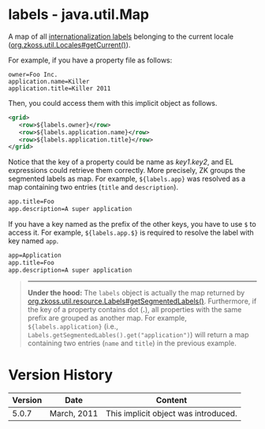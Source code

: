 # labels - java.util.Map

A map of all [internationalization labels]({{site.baseurl}}/zk_dev_ref/internationalization/labels)
belonging to the current locale
([org.zkoss.util.Locales#getCurrent()](https://www.zkoss.org/javadoc/latest/zk/org/zkoss/util/Locales.html#getCurrent())).

For example, if you have a property file as follows:

```text
owner=Foo Inc.
application.name=Killer
application.title=Killer 2011
```

Then, you could access them with this implicit object as follows.

```xml
<grid>
   <row>${labels.owner}</row>
   <row>${labels.application.name}</row>
   <row>${labels.application.title}</row>
</grid>
```

Notice that the key of a property could be name as *key1.key2*, and EL
expressions could retrieve them correctly. More precisely, ZK groups the
segmented labels as map. For example, `${labels.app}` was resolved as a
map containing two entries (`title` and `description`).

```xml
app.title=Foo
app.description=A super application
```

If you have a key named as the prefix of the other keys, you have to use
`$` to access it. For example, `${labels.app.$}` is required to resolve
the label with key named `app`.

```xml
app=Application
app.title=Foo
app.description=A super application
```

> ------------------------------------------------------------------------
>
> **Under the hood:** The `labels` object is actually the map returned
> by
> [org.zkoss.util.resource.Labels#getSegmentedLabels()](https://www.zkoss.org/javadoc/latest/zk/org/zkoss/util/resource/Labels.html#getSegmentedLabels()).
> Furthermore, if the key of a property contains dot (**.**), all
> properties with the same prefix are grouped as another map. For
> example, `${labels.application}` (i.e.,
> `Labels.getSegmentedLables().get("application")`) will return a map
> containing two entries (`name` and `title`) in the previous example.

# Version History

| Version | Date        | Content                              |
|---------|-------------|--------------------------------------|
| 5.0.7   | March, 2011 | This implicit object was introduced. |
